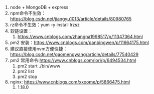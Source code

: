 1. node + MongoDB + express
2. npm命令不生效：https://blog.csdn.net/jiangyu1013/article/details/80980765
3. rz命令不生效：yum -y install lrzsz
4. 软链设置：
   1. https://www.cnblogs.com/zhangna1998517/p/11347364.html
5. pm2 安装：https://www.cnblogs.com/panbingwen/p/11664175.html
6. 建议直接使用nvm方便快捷：https://blog.csdn.net/gaomengwang/article/details/77540429
7. pm2 常用命令:https://www.cnblogs.com/lori/p/6494534.html
   1. pm2 start ./bin/www
   2. pm2 list
   3. pm2 stop
8. nginx: https://www.cnblogs.com/xxoome/p/5866475.html
   1. 1.18.0
